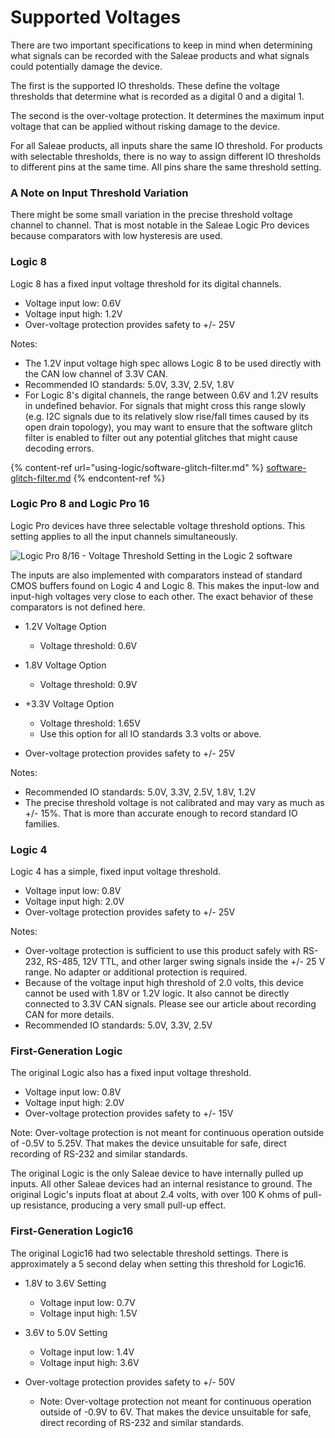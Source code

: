# Supported Voltages

There are two important specifications to keep in mind when determining what signals can be recorded with the Saleae products and what signals could potentially damage the device.

The first is the supported IO thresholds. These define the voltage thresholds that determine what is recorded as a digital 0 and a digital 1.

The second is the over-voltage protection. It determines the maximum input voltage that can be applied without risking damage to the device.

For all Saleae products, all inputs share the same IO threshold. For products with selectable thresholds, there is no way to assign different IO thresholds to different pins at the same time. All pins share the same threshold setting.

### A Note on Input Threshold Variation

There might be some small variation in the precise threshold voltage channel to channel. That is most notable in the Saleae Logic Pro devices because comparators with low hysteresis are used.

### **Logic 8**

Logic 8 has a fixed input voltage threshold for its digital channels.

* Voltage input low: 0.6V
* Voltage input high: 1.2V
* Over-voltage protection provides safety to +/- 25V

Notes:

* The 1.2V input voltage high spec allows Logic 8 to be used directly with the CAN low channel of 3.3V CAN.
* Recommended IO standards: 5.0V, 3.3V, 2.5V, 1.8V
* For Logic 8's digital channels, the range between 0.6V and 1.2V results in undefined behavior. For signals that might cross this range slowly (e.g. I2C signals due to its relatively slow rise/fall times caused by its open drain topology), you may want to ensure that the software glitch filter is enabled to filter out any potential glitches that might cause decoding errors.

{% content-ref url="using-logic/software-glitch-filter.md" %}
[software-glitch-filter.md](using-logic/software-glitch-filter.md)
{% endcontent-ref %}

### **Logic Pro 8 and Logic Pro 16**

Logic Pro devices have three selectable voltage threshold options. This setting applies to all the input channels simultaneously.

![Logic Pro 8/16 - Voltage Threshold Setting in the Logic 2 software](<../.gitbook/assets/screen-shot-2020-09-03-at-3.58.18-pm (1) (1) (1).png>)

The inputs are also implemented with comparators instead of standard CMOS buffers found on Logic 4 and Logic 8. This makes the input-low and input-high voltages very close to each other. The exact behavior of these comparators is not defined here.

*   1.2V Voltage Option

    * Voltage threshold: 0.6V


*   1.8V Voltage Option

    * Voltage threshold: 0.9V


*   \+3.3V Voltage Option

    * Voltage threshold: 1.65V
    * Use this option for all IO standards 3.3 volts or above.


* Over-voltage protection provides safety to +/- 25V

Notes:

* Recommended IO standards: 5.0V, 3.3V, 2.5V, 1.8V, 1.2V
* The precise threshold voltage is not calibrated and may vary as much as +/- 15%. That is more than accurate enough to record standard IO families.

### **Logic 4**

Logic 4 has a simple, fixed input voltage threshold.

* Voltage input low: 0.8V
* Voltage input high: 2.0V
* Over-voltage protection provides safety to +/- 25V

Notes:

* Over-voltage protection is sufficient to use this product safely with RS-232, RS-485, 12V TTL, and other larger swing signals inside the +/- 25 V range. No adapter or additional protection is required.
* Because of the voltage input high threshold of 2.0 volts, this device cannot be used with 1.8V or 1.2V logic. It also cannot be directly connected to 3.3V CAN signals. Please see our article about recording CAN for more details.
* Recommended IO standards: 5.0V, 3.3V, 2.5V

### **First-Generation Logic**

The original Logic also has a fixed input voltage threshold.

* Voltage input low: 0.8V
* Voltage input high: 2.0V
* Over-voltage protection provides safety to +/- 15V

Note: Over-voltage protection is not meant for continuous operation outside of -0.5V to 5.25V. That makes the device unsuitable for safe, direct recording of RS-232 and similar standards.

The original Logic is the only Saleae device to have internally pulled up inputs. All other Saleae devices had an internal resistance to ground. The original Logic's inputs float at about 2.4 volts, with over 100 K ohms of pull-up resistance, producing a very small pull-up effect.

### **First-Generation Logic16**

The original Logic16 had two selectable threshold settings. There is approximately a 5 second delay when setting this threshold for Logic16.

*   1.8V to 3.6V Setting

    * Voltage input low: 0.7V
    * Voltage input high: 1.5V&#x20;


*   3.6V to 5.0V Setting

    * Voltage input low: 1.4V
    * Voltage input high: 3.6V


* Over-voltage protection provides safety to +/- 50V
  * Note: Over-voltage protection not meant for continuous operation outside of -0.9V to 6V. That makes the device unsuitable for safe, direct recording of RS-232 and similar standards.
